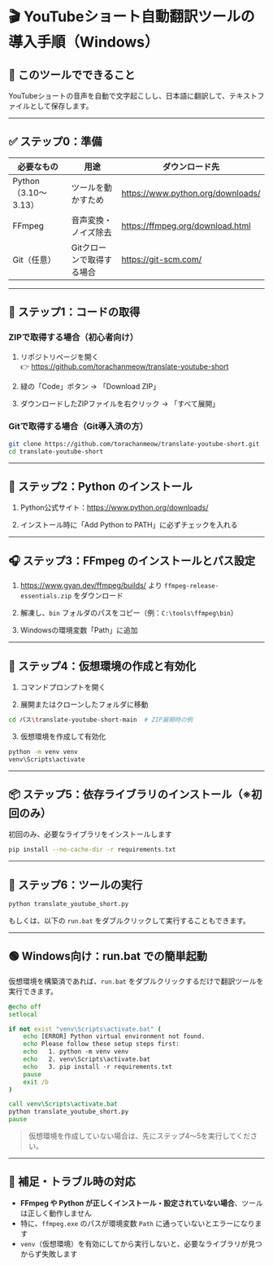 # 🎬 YouTubeショート自動翻訳ツールの導入手順（Windows）

## 🎯 このツールでできること
YouTubeショートの音声を自動で文字起こしし、日本語に翻訳して、テキストファイルとして保存します。

---

## ✅ ステップ0：準備

| 必要なもの | 用途 | ダウンロード先 |
|------------|------|----------------|
| Python（3.10〜3.13） | ツールを動かすため | https://www.python.org/downloads/ |
| FFmpeg | 音声変換・ノイズ除去 | https://ffmpeg.org/download.html |
| Git（任意） | Gitクローンで取得する場合 | https://git-scm.com/ |

---

## 🧩 ステップ1：コードの取得

### ZIPで取得する場合（初心者向け）

1. リポジトリページを開く  
   👉 https://github.com/torachanmeow/translate-youtube-short

2. 緑の「Code」ボタン → 「Download ZIP」

3. ダウンロードしたZIPファイルを右クリック → 「すべて展開」

### Gitで取得する場合（Git導入済の方）

```bash
git clone https://github.com/torachanmeow/translate-youtube-short.git
cd translate-youtube-short
```

---

## 🧪 ステップ2：Python のインストール

1. Python公式サイト：https://www.python.org/downloads/

2. インストール時に「Add Python to PATH」に必ずチェックを入れる

---

## 🎧 ステップ3：FFmpeg のインストールとパス設定

1. https://www.gyan.dev/ffmpeg/builds/ より `ffmpeg-release-essentials.zip` をダウンロード

2. 解凍し、`bin` フォルダのパスをコピー（例：`C:\tools\ffmpeg\bin`）

3. Windowsの環境変数「Path」に追加

---

## 🔧 ステップ4：仮想環境の作成と有効化

1. コマンドプロンプトを開く

2. 展開またはクローンしたフォルダに移動

```bash
cd パス\translate-youtube-short-main  # ZIP展開時の例
```

3. 仮想環境を作成して有効化

```bash
python -m venv venv
venv\Scripts\activate
```

---

## 📦 ステップ5：依存ライブラリのインストール（※初回のみ）

初回のみ、必要なライブラリをインストールします

```bash
pip install --no-cache-dir -r requirements.txt
```

---

## 🚀 ステップ6：ツールの実行

```bash
python translate_youtube_short.py
```

もしくは、以下の `run.bat` をダブルクリックして実行することもできます。

---

## 🟢 Windows向け：run.bat での簡単起動

仮想環境を構築済であれば、`run.bat` をダブルクリックするだけで翻訳ツールを実行できます。

```bat
@echo off
setlocal

if not exist "venv\Scripts\activate.bat" (
    echo [ERROR] Python virtual environment not found.
    echo Please follow these setup steps first:
    echo   1. python -m venv venv
    echo   2. venv\Scripts\activate.bat
    echo   3. pip install -r requirements.txt
    pause
    exit /b
)

call venv\Scripts\activate.bat
python translate_youtube_short.py
pause
```

> 仮想環境を作成していない場合は、先にステップ4～5を実行してください。

---

## 💬 補足・トラブル時の対応

- **FFmpeg や Python が正しくインストール・設定されていない場合**、ツールは正しく動作しません
- 特に、`ffmpeg.exe` のパスが環境変数 `Path` に通っていないとエラーになります
- `venv`（仮想環境）を有効にしてから実行しないと、必要なライブラリが見つからず失敗します